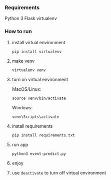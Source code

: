 ### Requirements
Python 3
Flask
virtualenv


### How to run
1. install virtual environment 
   ```
   pip install virtualenv
   ```
2. make venv
   ```
   virtualenv venv
   ```   
3. turn on virtual environment

   MacOS/Linux:
   ```
   source venv/bin/activate
   ```
   Windows:
   ```
   venv\Scripts\activate
   ```
4. install requirements
   ```
   pip install requirements.txt
   ```
5. run app 
   ```
   python3 event-predict.py
   ```
6. enjoy
7. use `deactivate` to turn off virtual environment
